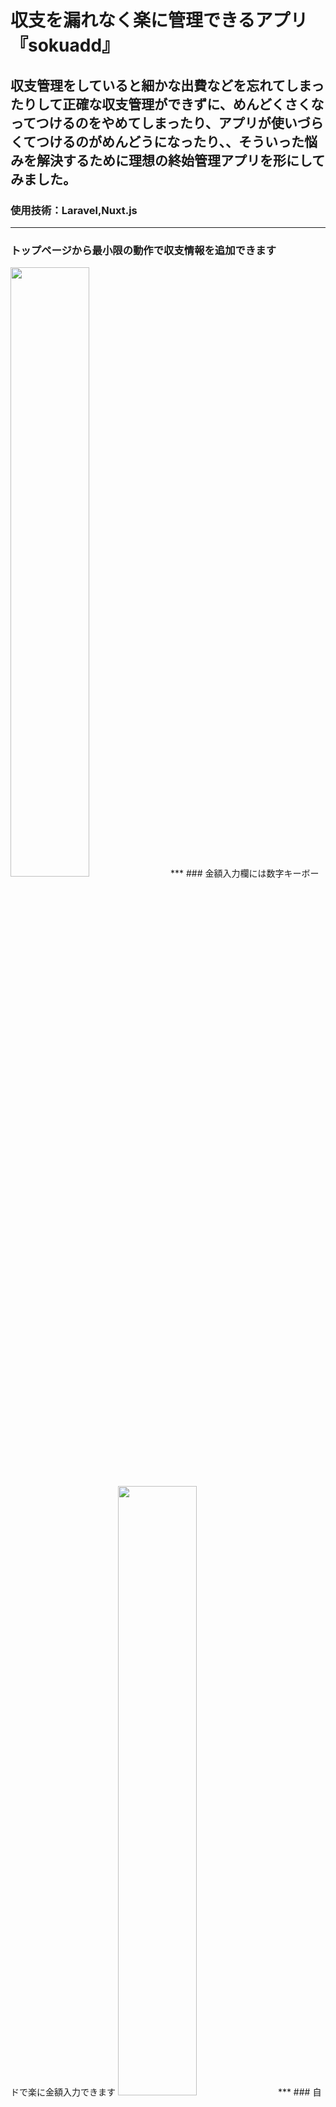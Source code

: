 # 収支を漏れなく楽に管理できるアプリ『sokuadd』
## 収支管理をしていると細かな出費などを忘れてしまったりして正確な収支管理ができずに、めんどくさくなってつけるのをやめてしまったり、アプリが使いづらくてつけるのがめんどうになったり、、そういった悩みを解決するために理想の終始管理アプリを形にしてみました。
### 使用技術：Laravel,Nuxt.js
***
### トップページから最小限の動作で収支情報を追加できます
<img src="![Screenshot_20201123-193711](https://user-images.githubusercontent.com/61005699/99955813-4dfbf880-2dc8-11eb-8fb0-4979df459c20.png)" width="50%">
***
### 金額入力欄には数字キーボードで楽に金額入力できます
<img src="![Screenshot_20201123-193727](https://user-images.githubusercontent.com/61005699/99955816-4fc5bc00-2dc8-11eb-9171-a21375d2107f.png)" width="50%">
***
### 自分の使いたい収支分類を作成、編集、削除ができます
<img src="![Screenshot_20201123-193804](https://user-images.githubusercontent.com/61005699/99955820-518f7f80-2dc8-11eb-92ea-889de9f182ae.png)" width="50%">
***
### カレンダーで日毎の収支情報の確認が分かりやすく、各収支情報の編集、削除ができます
<img src="![Screenshot_20201123-193737](https://user-images.githubusercontent.com/61005699/99955822-53594300-2dc8-11eb-8bc2-c2385079b88b.png)" width="50%">
<img src="![Screenshot_20201123-193743](https://user-images.githubusercontent.com/61005699/99955826-548a7000-2dc8-11eb-9bcc-4f0f9a1f0d63.png)" width="50%">
***
### 月別に分類ごとの収支の合計が見れます
<img src="![Screenshot_20201123-193755](https://user-images.githubusercontent.com/61005699/99955831-56543380-2dc8-11eb-8d13-fafa04933f05.png)" width="50%">
